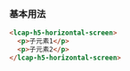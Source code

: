 ### 基本用法

``` html
<lcap-h5-horizontal-screen>
  <p>子元素1</p>
  <p>子元素2</p>
</lcap-h5-horizontal-screen>
```
